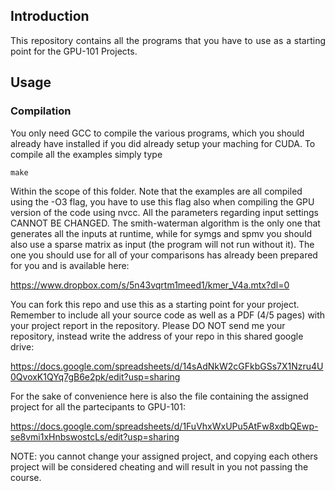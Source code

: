 ## Introduction
<p align="justify">
This repository contains all the programs that you have to use as a starting point for the GPU-101 Projects.
</p>

## Usage

### Compilation

You only need GCC to compile the various programs, which you should already have installed if you did already setup your maching for CUDA.
To compile all the examples simply type
```
make
```
Within the scope of this folder.
Note that the examples are all compiled using the -O3 flag, you have to use this flag also when compiling the GPU version of the code using nvcc.
All the parameters regarding input settings CANNOT BE CHANGED.
The smith-waterman algorithm is the only one that generates all the inputs at runtime, while for symgs and spmv you should also use a sparse matrix as input (the program will not run without it).
The one you should use for all of your comparisons has already been prepared for you and is available here:

https://www.dropbox.com/s/5n43vqrtm1meed1/kmer_V4a.mtx?dl=0

You can fork this repo and use this as a starting point for your project.
Remember to include all your source code as well as a PDF (4/5 pages) with your project report in the repository.
Please DO NOT send me your repository, instead write the address of your repo in this shared google drive:

https://docs.google.com/spreadsheets/d/14sAdNkW2cGFkbGSs7X1Nzru4U0QvoxK1QYq7gB6e2pk/edit?usp=sharing

For the sake of convenience here is also the file containing the assigned project for all the partecipants to GPU-101: 

https://docs.google.com/spreadsheets/d/1FuVhxWxUPu5AtFw8xdbQEwp-se8vmi1xHnbswostcLs/edit?usp=sharing

NOTE: you cannot change your assigned project, and copying each others project will be considered cheating and will result in you not passing the course.
